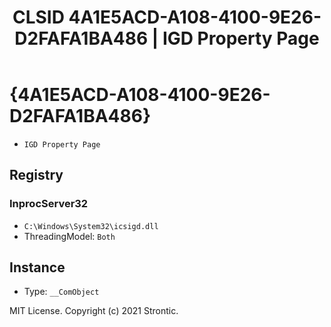 ﻿---
title: "CLSID 4A1E5ACD-A108-4100-9E26-D2FAFA1BA486 | IGD Property Page"
excerpt: What is COM-Object CLSID 4A1E5ACD-A108-4100-9E26-D2FAFA1BA486?
---

# {4A1E5ACD-A108-4100-9E26-D2FAFA1BA486}

* `IGD Property Page`

## Registry


### InprocServer32

* `C:\Windows\System32\icsigd.dll`
* ThreadingModel: `Both`

## Instance

* Type: `__ComObject`

MIT License. Copyright (c) 2021 Strontic.


